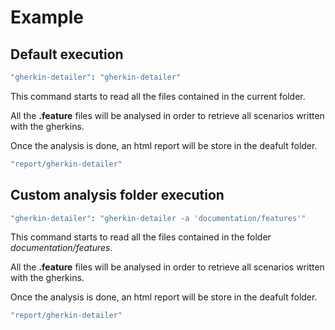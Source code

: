 # Example

## Default execution

```bash
"gherkin-detailer": "gherkin-detailer"
```

This command starts to read all the files contained in the current folder.

All the **.feature** files will be analysed in order to retrieve all scenarios written with the gherkins.

Once the analysis is done, an html report will be store in the deafult folder.

```bash
"report/gherkin-detailer"
```


## Custom analysis folder execution

```bash
"gherkin-detailer": "gherkin-detailer -a 'documentation/features'"
```

This command starts to read all the files contained in the folder *documentation/features*.

All the **.feature** files will be analysed in order to retrieve all scenarios written with the gherkins.

Once the analysis is done, an html report will be store in the deafult folder.

```bash
"report/gherkin-detailer"
```
